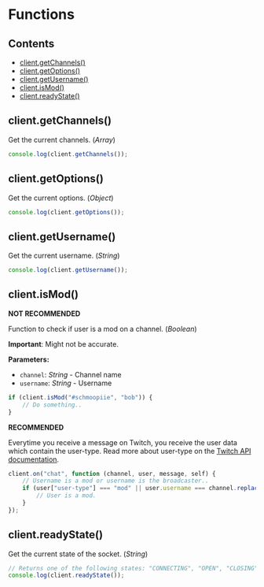 # Functions

## Contents

- [client.getChannels()](./Functions.md#clientgetchannels)
- [client.getOptions()](./Functions.md#clientgetoptions)
- [client.getUsername()](./Functions.md#clientgetusername)
- [client.isMod()](./Functions.md#clientismod)
- [client.readyState()](./Functions.md#clientreadystate)

## client.getChannels()

Get the current channels. (_Array_)

~~~ javascript
console.log(client.getChannels());
~~~

## client.getOptions()

Get the current options. (_Object_)

~~~ javascript
console.log(client.getOptions());
~~~

## client.getUsername()

Get the current username. (_String_)

~~~ javascript
console.log(client.getUsername());
~~~

## client.isMod()

**NOT RECOMMENDED**

Function to check if user is a mod on a channel. (_Boolean_)

**Important**: Might not be accurate.

**Parameters:**

- ``channel``: _String_ - Channel name
- ``username``: _String_ - Username

~~~ javascript
if (client.isMod("#schmoopiie", "bob")) {
    // Do something..
}
~~~

**RECOMMENDED**

Everytime you receive a message on Twitch, you receive the user data which contain the user-type.
Read more about user-type on the [Twitch API documentation](https://github.com/justintv/Twitch-API/blob/master/IRC.md#privmsg).

~~~ javascript
client.on("chat", function (channel, user, message, self) {
    // Username is a mod or username is the broadcaster..
    if (user["user-type"] === "mod" || user.username === channel.replace("#", "")) {
        // User is a mod.
    }
});
~~~

## client.readyState()

Get the current state of the socket. (_String_)

~~~ javascript
// Returns one of the following states: "CONNECTING", "OPEN", "CLOSING" or "CLOSED".
console.log(client.readyState());
~~~
